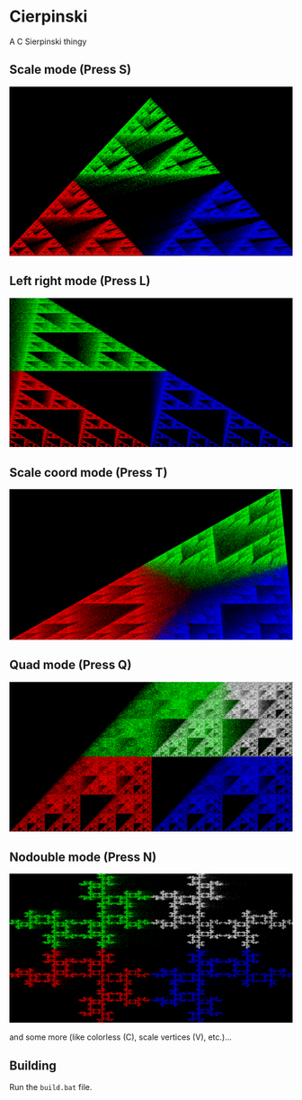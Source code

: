 # Cierpinski

A C Sierpinski thingy

## Scale mode (Press S)
![Sierpinski Fractal](s.png)

## Left right mode (Press L)
![Sierpinski Fractal](l.png)

## Scale coord mode (Press T)
![Sierpinski Fractal](t.png)

## Quad mode (Press Q)
![Sierpinski Fractal](q.png)

## Nodouble mode (Press N)
![Sierpinski Fractal](n.png)

and some more (like colorless (C), scale vertices (V), etc.)...
## Building

Run the `build.bat` file.
